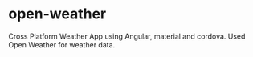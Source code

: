 # open-weather
Cross Platform Weather App using Angular, material and cordova. Used Open Weather for weather data.
